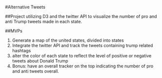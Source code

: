 #Alternative Tweets

##Project utilizing D3 and the twitter API to visualize the number of pro and anti Trump tweets made in each state.

##MVPs
1. Generate a map of the united states, divided into states
2. Integrate the twitter API and track the tweets containing trump related hashtags
3. alter the color of each state to reflect the level of positive or negative tweets about Donald Trump
4. Bonus: have an overall tracker on the top indicating the number of pro and anti tweets overall.